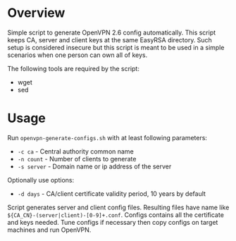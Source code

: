 # Overview

Simple script to generate OpenVPN 2.6 config automatically. This script keeps
CA, server and client keys at the same EasyRSA directory. Such setup is
considered insecure but this script is meant to be used in a simple scenarios
when one person can own all of keys.

The following tools are required by the script:
- wget
- sed

# Usage

Run `openvpn-generate-configs.sh` with at least following parameters:
- `-c ca` - Central authority common name
- `-n count` - Number of clients to generate
- `-s server` - Domain name or ip address of the server

Optionally use options:
- `-d days` - CA/client certificate validity period, 10 years by default

Script generates server and client config files. Resulting files  have name
like `${CA_CN}-(server|client)-[0-9]+.conf`. Configs contains all the
certificate and keys needed. Tune configs if necessary then copy configs on
target machines and run OpenVPN.

